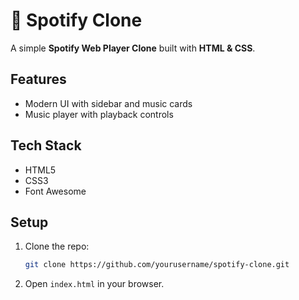 # 🎵 Spotify Clone

A simple **Spotify Web Player Clone** built with **HTML & CSS**.

## Features
- Modern UI with sidebar and music cards
- Music player with playback controls

## Tech Stack
- HTML5
- CSS3
- Font Awesome

## Setup
1. Clone the repo:
   ```sh
   git clone https://github.com/yourusername/spotify-clone.git
   ```
2. Open `index.html` in your browser.
